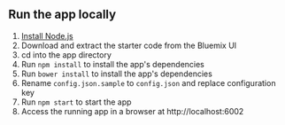 ## Run the app locally

1. [Install Node.js][]
2. Download and extract the starter code from the Bluemix UI
3. cd into the app directory
4. Run `npm install` to install the app's dependencies
5. Run `bower install` to install the app's dependencies
6. Rename `config.json.sample` to `config.json` and replace configuration key
7. Run `npm start` to start the app
8. Access the running app in a browser at http://localhost:6002

[Install Node.js]: https://nodejs.org/en/download/
